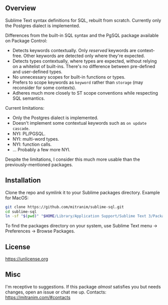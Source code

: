 ## Overview

Sublime Text syntax definitions for SQL, rebuilt from scratch. Currently only the Postgres dialect is implemented.

Differences from the built-in SQL syntax and the PgSQL package available on Package Control:

* Detects keywords contextually. Only _reserved_ keywords are context-free. Other keywords are detected only where they're expected.
* Detects types contextually, where types are expected, without relying on a whitelist of built-ins. There's no difference between pre-defined and user-defined types.
* No unnecessary scopes for built-in functions or types.
* Prefers to scope keywords as `keyword` rather than `storage` (may reconsider for some contexts).
* Adheres much more closely to ST scope conventions while respecting SQL semantics.

Current limitations:

* Only the Postgres dialect is implemented.
* Doesn't implement some contextual keywords such as `on update cascade`.
* NYI: PL/PGSQL.
* NYI: multi-word types.
* NYI: function calls.
* ... Probably a few more NYI.

Despite the limitations, I consider this much more usable than the previously-mentioned packages.

## Installation

Clone the repo and symlink it to your Sublime packages directory. Example for MacOS:

```sh
git clone https://github.com/mitranim/sublime-sql.git
cd sublime-sql
ln -sf "$(pwd)" "$HOME/Library/Application Support/Sublime Text 3/Packages/"
```

To find the packages directory on your system, use Sublime Text menu → Preferences → Browse Packages.

## License

https://unlicense.org

## Misc

I'm receptive to suggestions. If this package _almost_ satisfies you but needs changes, open an issue or chat me up. Contacts: https://mitranim.com/#contacts
